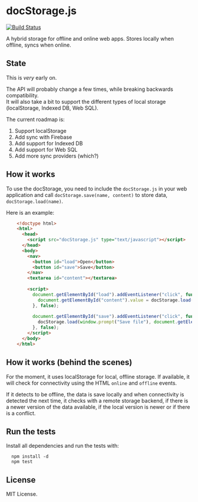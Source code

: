 docStorage.js
=============

[![Build Status](https://drone.io/github.com/AVGP/docStorage.js/status.png)](https://drone.io/github.com/AVGP/docStorage.js/latest)

A hybrid storage for offline and online web apps. Stores locally when offline, syncs when online.

## State
This is *very* early on.

The API will probably change a few times, while breaking backwards compatibility.  
It will also take a bit to support the different types of local storage (localStorage, Indexed DB, Web SQL).

The current roadmap is:

1. Support localStorage
2. Add sync with Firebase
3. Add support for Indexed DB
4. Add support for Web SQL
5. Add more sync providers (which?)

## How it works

To use the docStorage, you need to include the ``docStorage.js`` in your web application
and call ``docStorage.save(name, content)`` to store data, ``docStorage.load(name)``.

Here is an example:

```html
    <!doctype html>
    <html>
      <head>
        <script src="docStorage.js" type="text/javascript"></script>
      </head>
      <body>
        <nav>
          <button id="load">Open</button>
          <button id="save">Save</button>
        </nav>
        <textarea id="content"></textarea>
        
        <script>
          document.getElementById("load").addEventListener("click", function() {
            document.getElementById("content").value = docStorage.load(window.prompt("Open file")).content;
          }, false);
          
          document.getElementById("save").addEventListener("click", function() {
            docStorage.load(window.prompt("Save file"), document.getElementById("content").value);
          }, false);
        </script>
      </body>
    </html>
```

## How it works (behind the scenes)

For the moment, it uses localStorage for local, offline storage.
If available, it will check for connectivity using the HTML ``online`` and ``offline`` events.

If it detects to be offline, the data is save locally and when connectivity is detected the next time,
it checks with a remote storage backend, if there is a newer version of the data available, if the local version is newer
or if there is a conflict.

## Run the tests

Install all dependencies and run the tests with:

```
  npm install -d
  npm test
```

## License
MIT License.